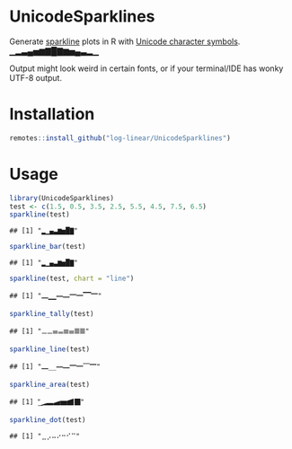 
# UnicodeSparklines

Generate [sparkline](https://en.wikipedia.org/wiki/Sparkline) plots in R
with [Unicode character symbols](https://en.wikipedia.org/wiki/Unicode).
▁▂▃▄▅▆▇█▇▆▅▄▃▂▁

Output might look weird in certain fonts, or if your terminal/IDE has
wonky UTF-8 output.

# Installation

``` r
remotes::install_github("log-linear/UnicodeSparklines")
```

# Usage

``` r
library(UnicodeSparklines)
test <- c(1.5, 0.5, 3.5, 2.5, 5.5, 4.5, 7.5, 6.5)
sparkline(test)
```

    ## [1] "▂▁▄▃▆▅█▇"

``` r
sparkline_bar(test)
```

    ## [1] "▂▁▄▃▆▅█▇"

``` r
sparkline(test, chart = "line")
```

    ## [1] "🭻▁▁🭹🭺🭷🭸▔▔🭶"


``` r
sparkline_tally(test)
```

    ## [1] "𝍠𝍠𝍢𝍡𝍣𝍢𝍤𝍤"

``` r
sparkline_line(test)
```

    ## [1] "🭻__🭹🭺🭷🭸⎺🭶"

``` r
sparkline_area(test)
```

    ## [1] "︭🭈🬭🭆🬹🭂🮋"

``` r
sparkline_dot(test)
```

    ## [1] "⣀⡠⠤⠔⠒⠊⠉"
